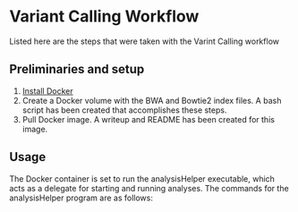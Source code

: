 # Variant Calling Workflow
Listed here are the steps that were taken with the Varint Calling workflow


## Preliminaries and setup
1. [Install Docker](https://docs.docker.com/docker-for-windows/install/)
2. Create a Docker volume with the BWA and Bowtie2 index files.  A bash script has been created that accomplishes these steps.
3. Pull Docker image. A writeup and README has been created for this image.


## Usage
The Docker container is set to run the analysisHelper executable, which acts as a delegate for starting and running analyses. The commands for the analysisHelper program are as follows:
